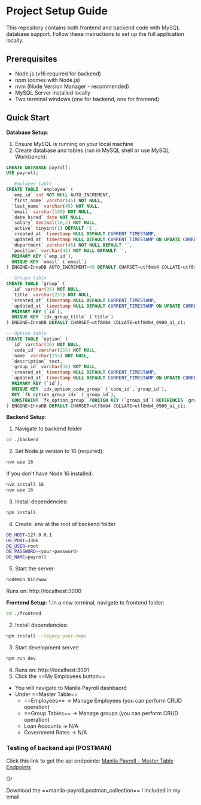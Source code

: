 # Project Setup Guide

This repository contains both frontend and backend code with MySQL database support. Follow these instructions to set up the full application locally.

## Prerequisites

- Node.js (v16 required for backend)
- npm (comes with Node.js)
- nvm (Node Version Manager - recommended)
- MySQL Server installed locally
- Two terminal windows (one for backend, one for frontend)

## Quick Start

**Database Setup**:

1. Ensure MySQL is running on your local machine
2. Create database and tables (run in MySQL shell or use MySQL Workbench):

```sql
CREATE DATABASE payroll;
USE payroll;

-- Employee table
CREATE TABLE `employee` (
  `emp_id` int NOT NULL AUTO_INCREMENT,
  `first_name` varchar(45) NOT NULL,
  `last_name` varchar(45) NOT NULL,
  `email` varchar(100) NOT NULL,
  `date_hired` date NOT NULL,
  `salary` decimal(10,2) NOT NULL,
  `active` tinyint(1) DEFAULT '1',
  `created_at` timestamp NULL DEFAULT CURRENT_TIMESTAMP,
  `updated_at` timestamp NULL DEFAULT CURRENT_TIMESTAMP ON UPDATE CURRENT_TIMESTAMP,
  `department` varchar(45) NOT NULL DEFAULT '',
  `position` varchar(45) NOT NULL DEFAULT '',
  PRIMARY KEY (`emp_id`),
  UNIQUE KEY `email` (`email`)
) ENGINE=InnoDB AUTO_INCREMENT=49 DEFAULT CHARSET=utf8mb4 COLLATE=utf8mb4_0900_ai_ci;

-- Groups table
CREATE TABLE `group` (
  `id` varchar(36) NOT NULL,
  `title` varchar(255) NOT NULL,
  `created_at` timestamp NULL DEFAULT CURRENT_TIMESTAMP,
  `updated_at` timestamp NULL DEFAULT CURRENT_TIMESTAMP ON UPDATE CURRENT_TIMESTAMP,
  PRIMARY KEY (`id`),
  UNIQUE KEY `idx_group_title` (`title`)
) ENGINE=InnoDB DEFAULT CHARSET=utf8mb4 COLLATE=utf8mb4_0900_ai_ci;

-- Option table
CREATE TABLE `option` (
  `id` varchar(36) NOT NULL,
  `code_id` varchar(255) NOT NULL,
  `name` varchar(255) NOT NULL,
  `description` text,
  `group_id` varchar(36) NOT NULL,
  `created_at` timestamp NULL DEFAULT CURRENT_TIMESTAMP,
  `updated_at` timestamp NULL DEFAULT CURRENT_TIMESTAMP ON UPDATE CURRENT_TIMESTAMP,
  PRIMARY KEY (`id`),
  UNIQUE KEY `idx_option_code_group` (`code_id`,`group_id`),
  KEY `fk_option_group_idx` (`group_id`),
  CONSTRAINT `fk_option_group` FOREIGN KEY (`group_id`) REFERENCES `group` (`id`) ON DELETE CASCADE ON UPDATE CASCADE
) ENGINE=InnoDB DEFAULT CHARSET=utf8mb4 COLLATE=utf8mb4_0900_ai_ci;

```

**Backend Setup**:

1. Navigate to backend folder

```bash
cd ./backend
```

2. Set Node.js version to 16 (required):

```bash
nvm use 16
```

If you don't have Node 16 installed:

```bash
nvm install 16
nvm use 16
```

3. Install dependencies:

```bash
npm install
```

4. Create .env at the root of backend folder

```bash
DB_HOST=127.0.0.1
DB_PORT=3306
DB_USER=root
DB_PASSWORD=<your-password>
DB_NAME=payroll
```

5. Start the server:

```bash
nodemon bin/www
```

Runs on: http://localhost:3000

**Frontend Setup**:
1.In a new terminal, navigate to frontend folder:

```bash
cd ./frontend
```

2. Install dependencies:

```bash
npm install --legacy-peer-deps
```

3. Start development server:

```bash
npm run dev
```

4. Runs on: http://localhost:3001
5. Click the ==My Employees button==

- You will navigate to Manila Payroll dashbaord
- Under ==Master Table==
  - ==Employees== -> Manage Employees (you can perform CRUD operation)
  - ==Group Tables== -> Manage groups (you can perform CRUD operation)
  - Loan Accounts -> N/A
  - Government Rates -> N/A

### Testing of backend api (POSTMAN)

Click this link to get the api endpoints: [Manila Payroll - Master Table Endpoints](ttps://.postman.co/workspace/OpenAI~35006fcd-3b8f-4b7e-8927-5ecddeac7381/collection/26397009-799f9920-9161-4b1c-a393-04a1f1749f36?action=share&creator=26397009)

Or

Download the ==manila-payroll.postman_collection== I included in my email
